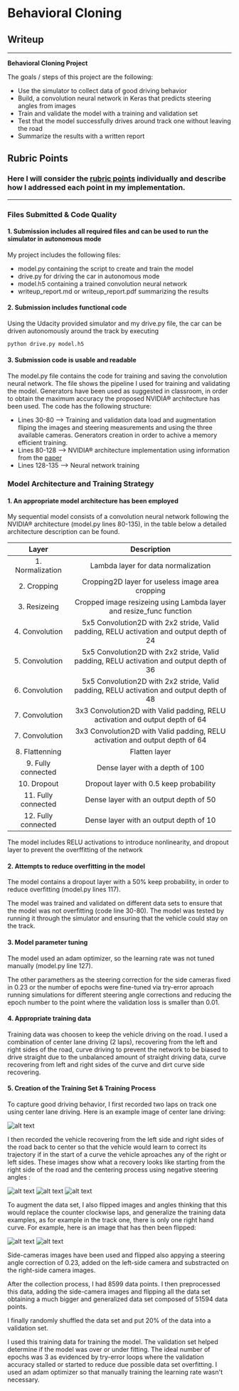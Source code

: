 
# **Behavioral Cloning**

## Writeup


---

**Behavioral Cloning Project**

The goals / steps of this project are the following:
* Use the simulator to collect data of good driving behavior
* Build, a convolution neural network in Keras that predicts steering angles from images
* Train and validate the model with a training and validation set
* Test that the model successfully drives around track one without leaving the road
* Summarize the results with a written report


[//]: # (Image References)

[image1]: ./images/center.jpg "Center drive"
[image2]: ./images/recovery_1.jpg "Recovery 1"
[image3]: ./images/recovery_2.jpg "Recovery 2"
[image4]: ./images/recovery_3.jpg "Recovery 3"
[image5]: ./images/Flipped.jpg "Flipped"
[image6]: ./images/unflipped.jpg "Unflipped"


## Rubric Points
### Here I will consider the [rubric points](https://review.udacity.com/#!/rubrics/432/view) individually and describe how I addressed each point in my implementation.  

---
### Files Submitted & Code Quality

#### 1. Submission includes all required files and can be used to run the simulator in autonomous mode

My project includes the following files:
* model.py containing the script to create and train the model
* drive.py for driving the car in autonomous mode
* model.h5 containing a trained convolution neural network
* writeup_report.md or writeup_report.pdf summarizing the results

#### 2. Submission includes functional code
Using the Udacity provided simulator and my drive.py file, the car can be driven autonomously around the track by executing
```sh
python drive.py model.h5
```

#### 3. Submission code is usable and readable

The model.py file contains the code for training and saving the convolution neural network. The file shows the pipeline I used for training and validating the model. Generators have been used as suggested in classroom, in order to obtain the maximum accuracy the proposed NVIDIA® architecture has been used. The code has the following structure:

* Lines 30-80 --> Training and validation data load and augmentation fliping the images and steering measurements and using the three available cameras. Generators creation in order to achive a memory efficient training.
* Lines 80-128 --> NVIDIA® architecture implementation using information from the [paper](http://images.nvidia.com/content/tegra/automotive/images/2016/solutions/pdf/end-to-end-dl-using-px.pdf)
* Lines 128-135 --> Neural network training


### Model Architecture and Training Strategy

#### 1. An appropriate model architecture has been employed

My sequential model consists of a convolution neural network following the NVIDIA® architecture (model.py lines 80-135), in the  table below a detailed architecture description can be found.

| Layer		            |     Description	        					|
|:---------------------:|:---------------------------------------------:|
| 1. Normalization      |Lambda layer for data normalization |
| 2. Cropping			|Cropping2D layer for useless image area cropping 		|
| 3. Resizeing	      	|Cropped image resizeing using Lambda layer and resize_func function|
| 4. Convolution		|5x5 Convolution2D with 2x2 stride, Valid padding, RELU activation and output depth of 24|
| 5. Convolution		|5x5 Convolution2D with 2x2 stride, Valid padding, RELU activation and output depth of 36|
| 6. Convolution		|5x5 Convolution2D with 2x2 stride, Valid padding, RELU activation and output depth of 48|
| 7. Convolution		|3x3 Convolution2D with Valid padding, RELU activation and output depth of 64|
| 7. Convolution		|3x3 Convolution2D with Valid padding, RELU activation and output depth of 64|
| 8. Flattenning        |Flatten layer|
| 9. Fully connected    |Dense layer with a depth of 100 |
| 10. Dropout           |Dropout layer with 0.5 keep probability |
| 11. Fully connected    |Dense layer with an output depth of 50 |
| 12. Fully connected    |Dense layer with an output depth of 10 |

The model includes RELU activations to introduce nonlinearity, and dropout layer to prevent the overffitting of the network 

#### 2. Attempts to reduce overfitting in the model

The model contains a dropout layer with a 50% keep probability, in order to reduce overfitting (model.py lines 117).

The model was trained and validated on different data sets to ensure that the model was not overfitting (code line 30-80). The model was tested by running it through the simulator and ensuring that the vehicle could stay on the track.

#### 3. Model parameter tuning

The model used an adam optimizer, so the learning rate was not tuned manually (model.py line 127).

The other paramethers as the steering correction for the side cameras fixed in 0.23 or the number of epochs were fine-tuned via try-error aproach running simulations for different steering angle corrections and reducing the epoch number to the point where the validation loss is smaller than 0.01.

#### 4. Appropriate training data

Training data was choosen to keep the vehicle driving on the road. I used a combination of center lane driving (2 laps), recovering from the left and right sides of the road, curve driving to prevent the network to be biased to drive straight due to the unbalanced amount of straight driving data, curve recovering from left and right sides of the curve and dirt curve side recovering.

#### 5. Creation of the Training Set & Training Process

To capture good driving behavior, I first recorded two laps on track one using center lane driving. Here is an example image of center lane driving:

![alt text][image1]

I then recorded the vehicle recovering from the left side and right sides of the road back to center so that the vehicle would learn to correct its trajectory if in the start of a curve the vehicle aproaches any of the right or left sides. These images show what a recovery looks like starting from the right side of the road and the centering process using negative steering angles :

![alt text][image2]
![alt text][image3]
![alt text][image4]

To augment the data set, I also flipped images and angles thinking that this would replace the counter clockwise laps, and generalize the training data examples, as for example in the track one, there is only one right hand curve. For example, here is an image that has then been flipped:

![alt text][image5]
![alt text][image6]

Side-cameras images have been used and flipped also appying a steering angle correction of 0.23, added on the left-side camera and substracted on the right-side camera images.

After the collection process, I had 8599 data points. I then preprocessed this data, adding the side-camera images and flipping all the data set obtaining a much bigger and generalized data set composed of 51594 data points.


I finally randomly shuffled the data set and put 20% of the data into a validation set.

I used this training data for training the model. The validation set helped determine if the model was over or under fitting. The ideal number of epochs was 3 as evidenced by try-error loops where the validation accuracy stalled or started to reduce due possible data set overfitting. I used an adam optimizer so that manually training the learning rate wasn't necessary.


```python

```
